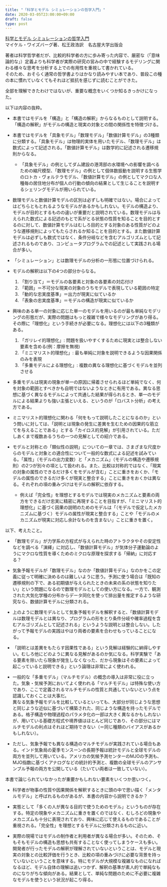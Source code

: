 ```yaml
---
title: "「科学とモデル シミュレーションの哲学入門」"
date: 2020-03-05T23:00:00+09:00
draft: false
type: post
---
```


<a href="https://www.unp.or.jp/ISBN/ISBN978-4-8158-0872-3.html">科学とモデル シミュレーションの哲学入門</a><br>
マイケル・ワイズバーグ著、松王政浩訳　名古屋大学出版会


著者は科学哲学者だが、比較的科学者の方に歩み寄った内容で、厳密な（「意味論的な」）定義よりも科学者が実際の研究の営みの中で経験するモデリングに関わる様々な思考を分析する上での有用性を重視して書かれている。<br>
そのため、おそらく通常の哲学書よりはかなり読みやすい本であり、普段この種の本に慣れていなくてもそれほど抵抗を感じずに読むことができた。

全部を理解できたわけではないが、重要な概念をいくつか知るきっかけになった。

以下は内容の抜粋。

- 本書ではモデルを「構造」と「構造の解釈」からなるものとして説明する。「構造の解釈」がモデルの構造と現実の対象との間の関係性を特徴づける。

- 本書ではモデルを「具象モデル」「数理モデル」「数値計算モデル」の3種類に分類する。「具象モデル」は物理的実体を用いたモデル、「数理モデル」は数式によって記述される。「数値計算モデル」は数学的に記述される遷移規則からなる。
	- 「具象モデル」の例としてダム建設の港湾部の水環境への影響を調べるための縮尺模型、「数理モデル」の例として個体数振動を説明する生態学のロトカ・ヴォルテラモデル、「数値計算モデル」の例としてマクロな人種毎の居住地分布が個人の行動の傾向の結果として生じることを説明するシェリングモデルが用いられている。

- 数理モデルと数値計算モデルの区別は必ずしも明確ではない。場合によってはどちらともとれるようなモデルがあるかもしれない。モデルの構造より、モデルが目的とするものの違いが重要だと説明されている。数理モデルは与えられた数式による記述のもとで系がとる状態の性質を知ることを目的とするのに対して、数値計算モデルはむしろ目的とする対象のある性質がどのような遷移規則によってもたらされるか知ることを目的とする。また数値計算モデルは必ずしも数式ではなく、条件分岐などを含むアルゴリズムとして記述されるものであり、コンピュータプログラムでの記述として実践される場合が多い。

- 「シミュレーション」とは数理モデルの分析の一形態に位置づけられる。

- モデルの解釈は以下の4つの部分からなる。
	1. 「割り当て」＝モデルの各要素と対象の各要素の対応付け
	2. 「範囲」＝不可分な現実の対象のうちモデルで表現している範囲の特定
	3. 「動的な忠実度基準」＝出力が現実に似ているか
	4. 「表象の忠実度基準」＝モデルの構造が現実に似ているか

- 興味のある単一の対象に応じた単一のモデルを用いるのが最も単純なモデリングの形態だが、実際の問題はもっと複雑で様々なモデリングがあり得る。その際に「理想化」という手続きが必要になる。理想化には以下の3種類がある。
	1. 「ガリレイ的理想化」: 問題を扱いやすくするために現実とは整合しない要素を含める(例：摩擦を無視)
	2. 「ミニマリスト的理想化」: 最も単純に対象を説明できるような因果関係のみを表現
	3. 「多重モデルによる理想化」: 複数の異なる理想化に基づくモデルを並列させる

- 多重モデルは現実の現象が単一の原因に帰着させられるほど単純でなく、何を対象の範囲とすべきかも自明ではないようなときに有用である。異なる思想に基づく異なるモデルによって共通した結果が得られるとき、単一のモデルによる結果よりも強い主張といえる、というのが「ロバスト分析」の考え方である。

- ミニマリスト的理想化に関わる「何をもって説明したことになるのか」という問いに対しては、「説明とは現象の発生に差異を生むための因果的な筋立てを与えることである」とする「カイロス的見解」が引用されている。ただしあくまで複数あるうちの一つの見解としての紹介である。
　
- モデルと対称との「類似性の説明」についての一章では、さまざまな尺度からのモデルと対象との適合性について一般的な数式による記述を試みている。「属性」（モデルの出力変数）と「メカニズム」（モデルの構造や遷移規則）の2つが別々の項として扱われる。また、比較は対称的ではなく、「現実の対象の属性のできるだけ多くをモデルが含む」ことに重きをおくか、「モデルの属性のできるだけ多くが現実と整合する」ことに重きをおくかは異なる。それぞれの項の重みづけはモデルの解釈に依存する。
	- 例えば「完全性」を理想とするモデルでは現実のメカニズムと要素の両方をできるだけ忠実に精密に再現することを目指すが、「ミニマリスト的理想化」に基づく因果の説明のためのモデルは「（モデルで仮定したメカニズムに基づく）モデルの属性が現実と整合する」ことや「モデルのメカニズムが現実に対応し余計なものを含まない」ことに重きを置く。


以下、考えたこと。

- 「数理モデル」が力学系の方程式が与えられた時のアトラクタやその安定性などを調べる「演繹」に対応し、「数値計算モデル」が気体分子運動論のようにマクロな性質を導くためのミクロな原理を探求する「帰納」に対応する？

- 気象予報モデルが「数理モデル」なのか「数値計算モデル」なのかをこの定義に従って明確に決めるのは難しいように思う。予測に使う場合は「既知の遷移規則の下で、ある初期値が与えられたときの未来の系の状態を知りたい」という問題になるので数理モデルとしての使い方になる。一方で、観測された大気化学種の分布からデータ同化を使って排出量を推定するような研究なら、数値計算モデルに分類される。

- 上のように数理モデルとして気象予報モデルを解釈すると、「数値計算モデルは数理モデルとは異なり、プログラムの形をとり条件分岐や確率過程を含むアルゴリズムとして記述される」というような説明とは整合しない。したがって予報モデルの実践はやはり両者の要素を合わせもっていることになる。

- 「説明とは差異をもたらす因果性である」という見解は経験的に納得しやすい。むしろ他にどのように異なる見解があるのか気になる。科学実験で「ある要素を除いたら現象が発生しなくなった、だから現象はその要素によって起こっていると説明できる」という論理は非常によく使われる。　

- 一般的な「多重モデル」（マルチモデル）の概念の導入は非常に役に立った。気象・気候予測においてよく使われる「マルチモデル」は特殊な使い方であり、ここで定義されるマルチモデルの性質と共通していないという点を認識しておくことは大事だ。<br>
異なる気象予報モデルを比較しているといっても、大部分が同じような思想と同じような近似に基づいて構築された、同じような構造を持ったモデルである。格子構造や物理過程のパラメタ化の一部は大きく異なるかもしれないが、用いている基礎方程式や境界値はほとんど同じであり、その部分にはマルチモデルの利点はそれほど期待できない（＝同じ種類のバイアスがあるかもしれない）。

- ただし、気象予報でも異なる構造のマルチモデルが実践されている場合もある。インド気象局の夏季モンスーンの長期予報は統計モデルと全球モデルの両方を並列して用いている。アメリカの気候予測センターのMJOの予測も、MJO指数に基づくアナログなどの統計的予測と、複数の全球モデルのアンサンブル予報の両方を公開している（たいてい両者は一致していない）。

本書で論じられていなかったが重要かもしれない要素をいくつか思いつく。

- 科学者が物事の性質や因果関係を解釈するときに頭の中で思い描く「メンタルモデル」と呼ばれるものがあるが、本書の内容から説明できるか？

- 実態として「多くの人が異なる目的で使うためのモデル」というものが存在する。特定の現象やメカニズムに重きを置くのではなく、むしろどの現象やメカニズムも十分に表現されており、興味に応じて使えるものであることが重視される。「完全性」を理想とするモデルに分類されるものに近い。

- 実際の現場ではモデルの制作者と利用者が異なる場合が多い。そのため、そもそもモデルの構造も思想も共有することなく使ってしまうケースも多い。開発者が行ったモデルの解釈が理解されていないということは、モデルと現実の対象との比較評価を行うとき、比較の項の重みづけに必要な背景を持っていないということを意味する。特にモデルが大規模な複雑なものになればなるほど、モデル自体の理解は追いつかず、解釈の基準が素人的で単純なものになりがちな傾向がある。結果として、単純な問題のために不必要に複雑なモデルを使うという状況が起こり得る。



